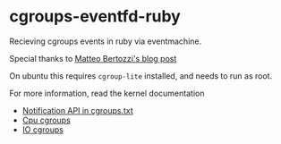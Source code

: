 cgroups-eventfd-ruby
====================

Recieving cgroups events in ruby via eventmachine.

Special thanks to [Matteo Bertozzi's blog post](http://th30z.blogspot.co.uk/2011/02/linux-cgroups-memory-threshold-notifier.html)

On ubuntu this requires `cgroup-lite` installed, and needs to run as root.

For more information, read the kernel documentation 
- [Notification API in cgroups.txt](https://www.kernel.org/doc/Documentation/cgroups/cgroups.txt)
- [Cpu cgroups](https://www.kernel.org/doc/Documentation/cgroups/cpuacct.txt)
- [IO cgroups](https://www.kernel.org/doc/Documentation/cgroups/blkio-controller.txt)


